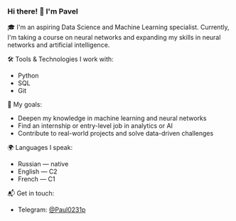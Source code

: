 ### Hi there! 👋 I'm Pavel

🎓 I'm an aspiring Data Science and Machine Learning specialist. Currently, I'm taking a course on neural networks and expanding my skills in neural networks and artificial intelligence.

🛠️ Tools & Technologies I work with:
- Python
- SQL
- Git

🌱 My goals:
- Deepen my knowledge in machine learning and neural networks
- Find an internship or entry-level job in analytics or AI
- Contribute to real-world projects and solve data-driven challenges

🌍 Languages I speak:
- Russian — native
- English — C2
- French — C1

📬 Get in touch:
- Telegram: [@Paul0231p](https://t.me/Paul0231p)

<!--
**Pavel-Zinkevich/Pavel-Zinkevich** is a ✨ special ✨ repository because its `README.md` (this file) appears on your GitHub profile.
Here are some ideas to get you startd:

- 🔭 I’m currently working on ..
- 🌱 I’m currently learning ...
- 🤔 I’m looking for help with ...
- 💬 Ask me about ...
- 📫 How to reach me: ...
- 😄 Pronouns: ...
- ⚡ Fun fact: ...
-->
